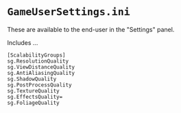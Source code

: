 # `GameUserSettings.ini`

These are available to the end-user in the "Settings" panel.

Includes ...

```
[ScalabilityGroups] 
sg.ResolutionQuality
sg.ViewDistanceQuality
sg.AntiAliasingQuality
sg.ShadowQuality
sg.PostProcessQuality
sg.TextureQuality
sg.EffectsQuality=
sg.FoliageQuality
```
